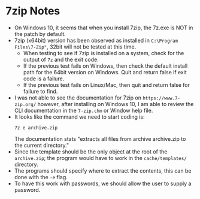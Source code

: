 # 7zip Notes

* On Windows 10, it seems that when you install 7zip, the 7z.exe is NOT in the
  patch by default.
* 7zip (x64bit) version has been observed as installed in
  `C:\Program Files\7-Zip"`, 32bit will not be tested at this time.
    * When testing to see if 7zip is installed on a system, check for the
      output of `7z` and the exit code.
    * If the previous test fails on Windows, then check the default install
      path for the 64bit version on Windows. Quit and return false if exit code
      is a failure.
    * If the previous test fails on Linux/Mac, then quit and return false for
      failure to find.
* I was not able to see the documentation for 7zip on `https://www.7-zip.org/`
  however, after installing on Windows 10, I am able to review the CLI
  documentation in the `7-zip.chm` or Window help file.
* It looks like the command we need to start coding is:
  ```
  7z e archive.zip
  ```
  The documentation stats "extracts all files from archive archive.zip to
  the current directory."
* Since the template should be the only object at the root of the
  `archive.zip`; the program would have to work in the `cache/templates/`
  directory.
* The programs should specify where to extract the contents, this can be done
  with the `-e` flag.
* To have this work with passwords, we should allow the user to supply a
  password.
